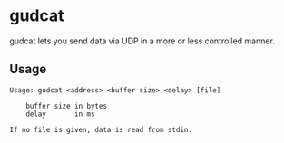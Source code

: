 # gudcat

gudcat lets you send data via UDP in a more or less controlled manner.

## Usage

    Usage: gudcat <address> <buffer size> <delay> [file]

        buffer size in bytes
        delay       in ms

    If no file is given, data is read from stdin.

